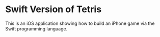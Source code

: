 # Swift Version of Tetris

This is an iOS application showing how to build an iPhone game via the Swift programming language.
